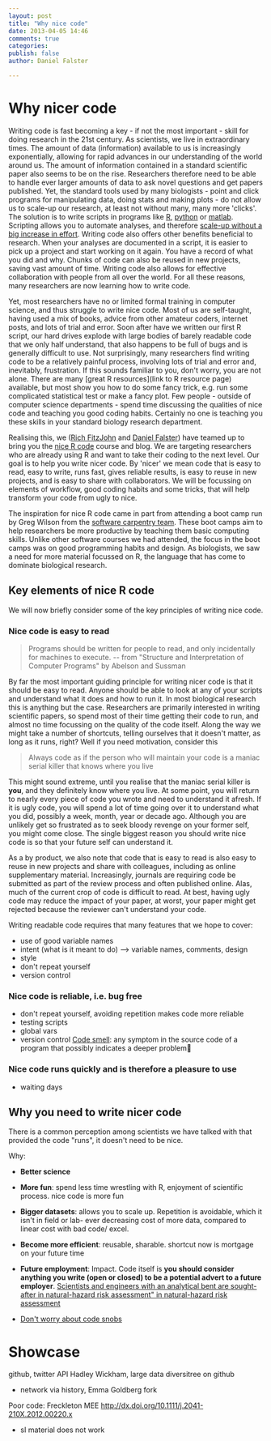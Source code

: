 ```yaml
---
layout: post
title: "Why nice code"
date: 2013-04-05 14:46
comments: true
categories: 
publish: false
author: Daniel Falster

---
```


<!-- 
Why are students here
Goals: performance, learning, affective, social
Value: attainment, intrinsic, instrumental 

Instrumental - allows you to accomplish other important goals (extrinsic rewards), i.e. learn about world, write papers, impress others
Intrinsic - value nice code for itself (craftsmanship)
Attainment -  satisfaction in getting something to work
-->

# Why nicer code

Writing code is fast becoming a key - if not the most important - skill for doing research in the 21st century. As scientists, we live in extraordinary times. The 
amount of data (information) available to us is increasingly exponentially, allowing for rapid advances in our understanding of the world around us. The amount of information contained in a standard scientific paper also seems to be on the rise. Researchers therefore need to be able to handle ever larger amounts of data to ask novel questions and get papers published. Yet, the standard tools used by many biologists -  point and click programs for manipulating data, doing stats and making plots - do not allow us to scale-up our research, at least not without many, many more 'clicks'. The solution is to write scripts in programs like [R](www.r-project.org/), [python](http://www.python.org/) or [matlab](http://www.mathworks.com.au/products/matlab/). Scripting allows you to automate analyses, and therefore [scale-up without a big increase in effort](http://i.imgur.com/SbzNW8s.png).  Writing code also offers other benefits beneficial to research. When your analyses are documented in a script, it is easier to pick up a project and start working on it again. You have a record of what you did and why. Chunks of code can also be reused in new projects, saving vast amount of time. Writing code also allows for effective collaboration with people from all over the world. For all these reasons, many researchers are now learning how to write code.

Yet, most researchers have no or limited formal training in computer science, and thus struggle to write nice code. Most of us are self-taught, having used a mix of books, advice from other amateur coders, internet posts, and lots of trial and error. Soon after have we written our first R script, our hard drives explode with large bodies of barely readable code that we only half understand, that also happens to be full of bugs and is generally difficult to use. Not surprisingly, many researchers find writing code to be a relatively painful process, involving lots of trial and error and, inevitably, frustration. If this sounds familiar to you, don't worry, you are not alone. There are many [great R resources](link to R resource page) available, but most show you how to do some fancy trick, e.g. run some complicated statistical test or make a fancy plot. Few people - outside of computer science departments - spend time discussing the qualities of nice code and teaching you good coding habits. Certainly no one is teaching you these skills in your standard biology research department.

Realising this, we ([Rich FitzJohn](http://www.zoology.ubc.ca/~fitzjohn/) and [Daniel Falster](http://www.falsters.net/daniel)) have teamed up to bring you the [nice R code](http://nicercode.github.io/) course and blog. We are targeting researchers who are already using R and want to take their coding to the next level. Our goal is to help you write nicer code. By 'nicer' we mean code that is easy to read, easy to write, runs fast, gives reliable results, is easy to reuse in new projects, and is easy to share with collaborators. We will be focussing on elements of workflow, good coding habits and some tricks, that will help transform your code from ugly to nice.

The inspiration for nice R code came in part from attending a boot camp run by Greg Wilson from the [software carpentry team](http://software-carpentry.org/). These boot camps aim to help researchers be more productive by teaching them basic computing skills. Unlike other software courses we had attended, the focus in the boot camps was on good programming habits and design. As biologists, we saw a need for more material focussed on R, the language that has come to dominate biological research.

## Key elements of nice R code
We will now briefly consider some of the key principles of writing nice code. 

### Nice code is easy to read

> Programs should be written for people to read, and only incidentally for machines to execute.
> -- from "Structure and Interpretation of Computer Programs" by Abelson and Sussman

By far the most important guiding principle for writing nicer code is that it should be easy to read. Anyone should be able to look at any of your scripts and understand what it does and how to run it. In most biological research this is anything but the case. Researchers are primarily interested in writing scientific papers, so spend most of their time getting their code to run, and almost no time focussing on the quality of the code itself. Along the way we might take a number of shortcuts, telling ourselves that it doesn't matter, as long as it runs, right? Well if you need motivation, consider this  

> Always code as if the person who will maintain your code is a maniac serial killer that knows where you live

This might sound extreme, until you realise that the maniac serial killer is **you**, and they definitely know where you live. At some point, you will return to nearly every piece of code you wrote and need to understand it afresh. If it is ugly code, you will spend a lot of time going over it to understand what you did, possibly a week, month, year or decade ago. Although you are unlikely get so frustrated as to seek bloody revenge on your former self, you might come close. The single biggest reason you should write nice code is so that your future self can understand it. 

As a by product, we also note that code that is easy to read is also easy to reuse in new projects and share with colleagues, including as online supplementary material. Increasingly, journals are requiring code be submitted as part of the review process and often published online. Alas, much of the current crop of code is difficult to read. At best, having ugly code may reduce the impact of your paper, at worst, your paper might get rejected because the reviewer can't understand your code.

Writing readable code requires that  many features that we hope to cover:

- use of good variable names
- intent (what is it meant to do) --> variable names, comments, design
- style
- don't repeat yourself 
- version control

### Nice code is reliable, i.e. bug free

- don't repeat yourself, avoiding repetition makes code more reliable
- testing scripts
- global vars
- version control
[Code smell](http://en.wikipedia.org/wiki/Code_smell): any symptom in the source code of a program that possibly indicates a deeper problem

### Nice code runs quickly and is therefore a pleasure to use

- waiting days


## Why you need to write nicer code

There is a common perception among scientists we have talked with that provided the code "runs", it doesn't need to be nice. 

Why: 

- **Better science**
- **More fun**: spend less time wrestling with R, enjoyment of scientific process. nice code is more fun
- **Bigger datasets**: allows you to scale up. Repetition is avoidable, which it isn't in field or lab- ever decreasing cost of more data, compared to linear cost with bad code/ excel. 

- **Become more efficient**:  reusable, sharable. shortcut now is mortgage on your future time
- **Future employment**: Impact. Code itself is **you should consider anything you write (open or closed) to be a potential advert to a future employer**. [Scientists and engineers with an analytical bent are sought-after in natural-hazard risk assessment" in natural-hazard risk assessment](http://www.nature.com/naturejobs/science/articles/10.1038/nj7440-271a)

 - [Don't worry about code snobs](www.software.ac.uk/blog/2013-01-25-haters-gonna-hate-why-you-shouldnt-be-ashamed-releasing-your-code) 


# Showcase #

github, twitter API
Hadley Wickham, large data
diversitree on github

- network via history, Emma Goldberg fork

Poor code: Freckleton MEE http://dx.doi.org/10.1111/j.2041-210X.2012.00220.x

- sI material does not work




